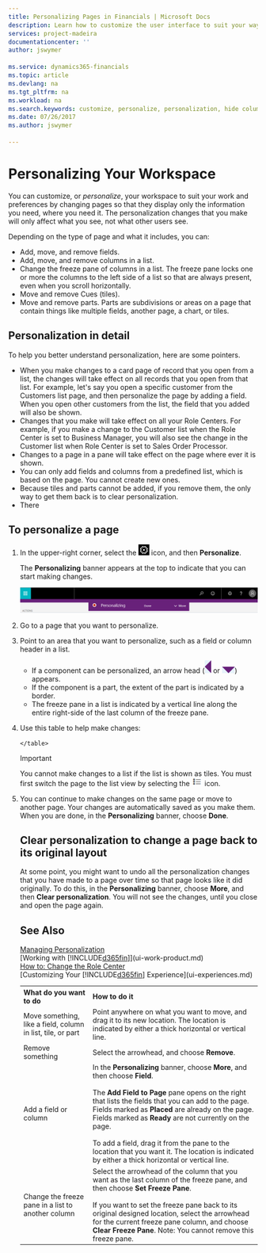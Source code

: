 ```yaml
---
title: Personalizing Pages in Financials | Microsoft Docs
description: Learn how to customize the user interface to suit your way of working.
services: project-madeira
documentationcenter: ''
author: jswymer

ms.service: dynamics365-financials
ms.topic: article
ms.devlang: na
ms.tgt_pltfrm: na
ms.workload: na
ms.search.keywords: customize, personalize, personalization, hide columns, remove fields, move fields
ms.date: 07/26/2017
ms.author: jswymer

---
```

# Personalizing Your Workspace
<!--NAV in the Web client-->
You can customize, or *personalize*, your workspace to suit your work and preferences by changing pages so that they display only the information you need, where you need it. The personalization changes that you make will only affect what you see, not what other users see. 

Depending on the type of page and what it includes, you can:

-   Add, move, and remove fields.
-   Add, move, and remove columns in a list.
-   Change the freeze pane of columns in a list. The freeze pane locks one or more the columns to the left side of a list so that are always present, even when you scroll horizontally.
-   Move and remove Cues (tiles).
-   Move and remove parts. Parts are subdivisions or areas on a page that contain things like multiple fields, another page, a chart, or tiles.  

## Personalization in detail
To help you better understand personalization, here are some pointers.  
-   When you make changes to a card page of record that you open from a list, the changes will take effect on all records that you open from that list. For example, let's say you open a specific customer from the Customers list page, and then personalize the page by adding a field. When you open other customers from the list, the field that you added will also be shown.
-   Changes that you make will take effect on all your Role Centers. For example, if you make a change to the Customer list when the Role Center is set to Business Manager, you will also see the change in the Customer list when Role Center is set to Sales Order Processor. 
-   Changes to a page in a pane will take effect on the page where ever it is shown.  
-   You can only add fields and columns from a predefined list, which is based on the page. You cannot create new ones.
-   Because tiles and parts cannot be added, if you remove them, the only way to get them back is to clear personalization.
-   There  

<!--NAV

-   You can perform personalization in either the Web client or the Windows client. When you start to personalize a page in the Web client, if the page has already been personalized by using the Windows client, you will get a message. If you continue in the Web client, the personalization that was done in the Windows client will be removed. The page is restored to its original layout, from which you can start to personalize for the Web client only. In the Windows client, the personalization will remain as is. If you want to keep the personalization in the Windows and Web clients identical, you should use the Windows client. #-->       

## To personalize a page

1. In the upper-right corner, select the ![Settings](media/ui-experience/settings_icon_small.png "Settings icon for role center") icon, and then **Personalize**.

    The **Personalizing** banner appears at the top to indicate that you can start making changes. 

    ![Personalize mode](media/ui_personalize_mode.png "Personalize mode")

2.  Go to a page that you want to personalize.

3.  Point to an area that you want to personalize, such as a field or column header in a list.

    -   If a component can be personalized, an arrow head (![Personalization indicator arrow left](media/ui_personalize_arrow_left.png "Personalization indicator arrow left") or ![Personalization indicator arrow down](media/ui_personalize_arrow_down.png "Personalization indicator arrow down")) appears.
    -   If the component is a part, the extent of the part is indicated by a border. 
    -   The freeze pane in a list is indicated by a vertical line along the entire right-side of the last column of the freeze pane.

4.  Use this table to help make changes:
        <table>
        <tr><th>What do you want to do</td><th>How to do it</th></tr>
        <tr><td>Move something, like a field, column in list, tile, or part</td><td> Point anywhere on what you want to move, and drag it to its new location. The location is indicated by either a thick horizontal or vertical line.</td></tr>
        <tr><td>Remove something</td><td>Select the arrowhead, and choose <b>Remove</b>. </td></tr>
        <tr><td>Add a field or column</td><td>In the <b>Personalizing</b> banner, choose <b>More</b>, and then choose <b>Field</b>.<br /></br>The <b>Add Field to Page</b> pane opens on the right that lists the fields that you can add to the page. Fields marked as <b>Placed</b> are already on the page. Fields marked as <b>Ready</b> are not currently on the page.<br /></br>To add a field, drag it from the pane to the location that you want it. The location is indicated by either a thick horizontal or vertical line.</td></tr>
        <tr><td>Change the freeze pane in a list to another column</td><td>Select the arrowhead of the column that you want as the last column of the freeze pane, and then choose <b>Set Freeze Pane</b>.<br /><br/>If you want to set the freeze pane back to its original designed location, select the arrowhead for the current freeze pane column, and choose <b>Clear Freeze Pane</b>. Note: You cannot remove this freeze pane.</td></tr>
      
        </table>
    
    > [!IMPORTANT]  
    >   You cannot make changes to a list if the list is shown as tiles. You must first switch the page to the list view by selecting the ![Show as list](media/ui_show_as_list_icon.png "Show as list arrow left") icon.
   
5.  You can continue to make changes on the same page or move to another page. Your changes are automatically saved as you make them. When you are done, in the **Personalizing** banner, choose **Done**. 

## Clear personalization to change a page back to its original layout
At some point, you might want to undo all the personalization changes that you have made to a page over time so that page looks like it did originally. To do this, in the **Personalizing** banner, choose **More**, and then **Clear personalization**. You will not see the changes, until you close and open the page again.

## See Also
[Managing Personalization](ui-manage-personalization.md)  
[Working with [!INCLUDE[d365fin](includes/d365fin_md.md)]](ui-work-product.md)  
[How to: Change the Role Center](change-role.md)  
[Customizing Your [!INCLUDE[d365fin](includes/d365fin_md.md)] Experience](ui-experiences.md)  
